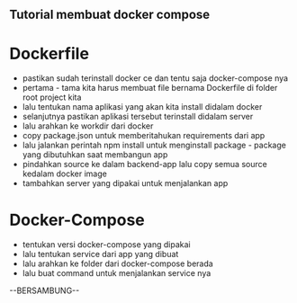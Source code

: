 ## Tutorial membuat docker compose

# Dockerfile
- pastikan sudah terinstall docker ce dan tentu saja docker-compose nya
- pertama - tama kita harus membuat file bernama Dockerfile di folder root project kita
- lalu tentukan nama aplikasi yang akan kita install didalam docker
- selanjutnya pastikan aplikasi tersebut terinstall didalam server
- lalu arahkan ke workdir dari docker
- copy package.json untuk memberitahukan requirements dari app
- lalu jalankan perintah npm install untuk menginstall package - package yang dibutuhkan saat membangun app
- pindahkan source ke dalam backend-app lalu copy semua source kedalam docker image
- tambahkan server yang dipakai untuk menjalankan app 

# Docker-Compose
- tentukan versi docker-compose yang dipakai
- lalu tentukan service dari app yang dibuat
- lalu arahkan ke folder dari docker-compose berada
- lalu buat command untuk menjalankan service nya

--BERSAMBUNG--